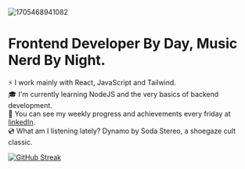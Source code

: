 
![1705468941082](https://github.com/TomasPereira-Dev/TomasPereira-Dev/assets/81960258/1c952285-6cab-4902-a0c1-973f2c3d9c24)

# Frontend Developer By Day, Music Nerd By Night.

:zap: I work mainly with React, JavaScript and Tailwind.  
:mortar_board: I'm currently learning NodeJS and the very basics of backend development.  
:mega: You can see my weekly progress and achievements every friday at [linkedIn](https://www.linkedin.com/in/tomas-pereira-dev/).  
:cd: What am I listening lately? Dynamo by Soda Stereo, a shoegaze cult classic.  

[![GitHub Streak](https://streak-stats.demolab.com?user=TomasPereira-Dev&hide_border=true)](https://git.io/streak-stats)
